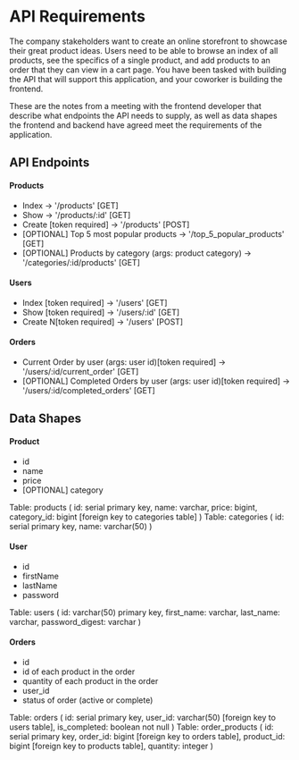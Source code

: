 # API Requirements
The company stakeholders want to create an online storefront to showcase their great product ideas. Users need to be able to browse an index of all products, see the specifics of a single product, and add products to an order that they can view in a cart page. You have been tasked with building the API that will support this application, and your coworker is building the frontend.

These are the notes from a meeting with the frontend developer that describe what endpoints the API needs to supply, as well as data shapes the frontend and backend have agreed meet the requirements of the application. 

## API Endpoints
#### Products
- Index -> '/products' [GET]
- Show -> '/products/:id' [GET]
- Create [token required] -> '/products' [POST]
- [OPTIONAL] Top 5 most popular products -> '/top_5_popular_products' [GET]
- [OPTIONAL] Products by category (args: product category) -> '/categories/:id/products' [GET]

#### Users
- Index [token required] -> '/users' [GET]
- Show [token required] -> '/users/:id' [GET]
- Create N[token required] -> '/users' [POST]

#### Orders
- Current Order by user (args: user id)[token required] -> '/users/:id/current_order' [GET]
- [OPTIONAL] Completed Orders by user (args: user id)[token required] -> '/users/:id/completed_orders' [GET]

## Data Shapes
#### Product
-  id
- name
- price
- [OPTIONAL] category

Table: products (
    id: serial primary key,
    name: varchar,
    price: bigint,
    category_id: bigint [foreign key to categories table]
)
Table: categories (
    id: serial primary key,
    name: varchar(50)
)

#### User
- id
- firstName
- lastName
- password

Table: users (
    id: varchar(50) primary key,
    first_name: varchar,
    last_name: varchar,
    password_digest: varchar
)

#### Orders
- id
- id of each product in the order
- quantity of each product in the order
- user_id
- status of order (active or complete)

Table: orders (
    id: serial primary key,
    user_id: varchar(50) [foreign key to users table],
    is_completed: boolean not null
)
Table: order_products (
    id: serial primary key,
    order_id: bigint [foreign key to orders table],
    product_id: bigint [foreign key to products table],
    quantity: integer
)
